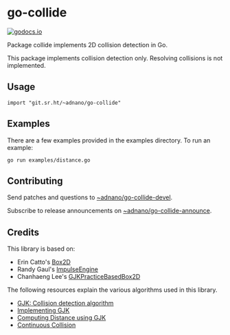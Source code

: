 # go-collide

[![godocs.io](https://godocs.io/git.sr.ht/~adnano/go-collide?status.svg)](https://godocs.io/git.sr.ht/~adnano/go-collide)

Package collide implements 2D collision detection in Go.

This package implements collision detection only. Resolving collisions is not implemented.

## Usage

	import "git.sr.ht/~adnano/go-collide"

## Examples

There are a few examples provided in the examples directory.
To run an example:

	go run examples/distance.go

## Contributing

Send patches and questions to [~adnano/go-collide-devel](https://lists.sr.ht/~adnano/go-collide-devel).

Subscribe to release announcements on [~adnano/go-collide-announce](https://lists.sr.ht/~adnano/go-collide-announce).

## Credits

This library is based on:

* Erin Catto's [Box2D](https://box2d.org)
* Randy Gaul's [ImpulseEngine](https://github.com/RandyGaul/ImpulseEngine)
* Chanhaeng Lee's [GJKPracticeBasedBox2D](https://github.com/lch32111/GJKPracticeBasedBox2D)

The following resources explain the various algorithms used in this library.

- [GJK: Collision detection algorithm](https://blog.winter.dev/2020/gjk-algorithm/)
- [Implementing GJK](https://caseymuratori.com/blog_0003)
- [Computing Distance using GJK](https://box2d.org/publications/#computing-distance-using-gjk-----gdc-2010)
- [Continuous Collision](https://box2d.org/publications/#continuous-collision-----gdc-2013)
